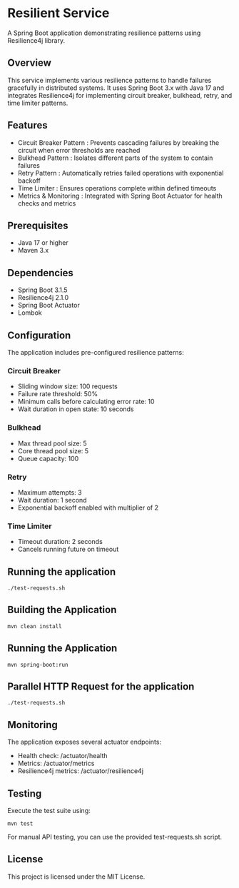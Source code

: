 # Resilient Service
A Spring Boot application demonstrating resilience patterns using Resilience4j library.

## Overview
This service implements various resilience patterns to handle failures gracefully in distributed systems. It uses Spring Boot 3.x with Java 17 and integrates Resilience4j for implementing circuit breaker, bulkhead, retry, and time limiter patterns.

## Features
- Circuit Breaker Pattern : Prevents cascading failures by breaking the circuit when error thresholds are reached
- Bulkhead Pattern : Isolates different parts of the system to contain failures
- Retry Pattern : Automatically retries failed operations with exponential backoff
- Time Limiter : Ensures operations complete within defined timeouts
- Metrics & Monitoring : Integrated with Spring Boot Actuator for health checks and metrics
## Prerequisites
- Java 17 or higher
- Maven 3.x
## Dependencies
- Spring Boot 3.1.5
- Resilience4j 2.1.0
- Spring Boot Actuator
- Lombok
## Configuration
The application includes pre-configured resilience patterns:

### Circuit Breaker
- Sliding window size: 100 requests
- Failure rate threshold: 50%
- Minimum calls before calculating error rate: 10
- Wait duration in open state: 10 seconds
### Bulkhead
- Max thread pool size: 5
- Core thread pool size: 5
- Queue capacity: 100
### Retry
- Maximum attempts: 3
- Wait duration: 1 second
- Exponential backoff enabled with multiplier of 2
### Time Limiter
- Timeout duration: 2 seconds
- Cancels running future on timeout

## Running the application 
```
./test-requests.sh
```
## Building the Application
```
mvn clean install
```
## Running the Application
```
mvn spring-boot:run
```
## Parallel HTTP Request for the application 
```
./test-requests.sh
```
## Monitoring
The application exposes several actuator endpoints:

- Health check: /actuator/health
- Metrics: /actuator/metrics
- Resilience4j metrics: /actuator/resilience4j
## Testing
Execute the test suite using:

```
mvn test
```
For manual API testing, you can use the provided test-requests.sh script.

## License
This project is licensed under the MIT License.
